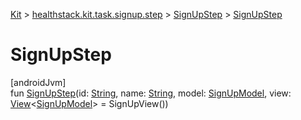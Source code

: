 
[Kit](../../../kit.html) > [healthstack.kit.task.signup.step](../index.html) > [SignUpStep](index.html) > [SignUpStep](-sign-up-step.html)



# SignUpStep



[androidJvm]\
fun [SignUpStep](-sign-up-step.html)(id: [String](https://kotlinlang.org/api/latest/jvm/stdlib/kotlin/-string/index.html), name: [String](https://kotlinlang.org/api/latest/jvm/stdlib/kotlin/-string/index.html), model: [SignUpModel](../../healthstack.kit.task.signup.model/-sign-up-model/index.html), view: [View](../../healthstack.kit.task.base/-view/index.html)&lt;[SignUpModel](../../healthstack.kit.task.signup.model/-sign-up-model/index.html)&gt; = SignUpView())




